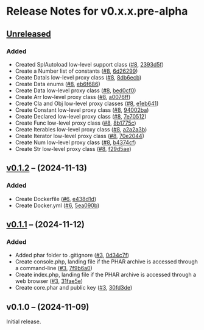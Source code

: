 # Release Notes for v0.x.x.pre-alpha

## [Unreleased](https://github.com/The-FireHub-Project/Core/compare/v0.1.2...develop-pre-alpha-m1)

### Added
- Created SplAutoload low-level support class ([#8](https://github.com/The-FireHub-Project/Core/issues/8), [2393d5f](https://github.com/The-FireHub-Project/Core/pull/4/commits/2393d5f))
- Create a Number list of constants ([#8](https://github.com/The-FireHub-Project/Core/issues/8), [6d26299](https://github.com/The-FireHub-Project/Core/pull/4/commits/6d26299))
- Create DataIs low-level proxy class ([#8](https://github.com/The-FireHub-Project/Core/issues/8), [8db6ecb](https://github.com/The-FireHub-Project/Core/pull/4/commits/8db6ecb))
- Create Data enums ([#8](https://github.com/The-FireHub-Project/Core/issues/8), [eb6f686](https://github.com/The-FireHub-Project/Core/pull/4/commits/eb6f686))
- Create Data low-level proxy class ([#8](https://github.com/The-FireHub-Project/Core/issues/8), [bed0cf0](https://github.com/The-FireHub-Project/Core/pull/4/commits/bed0cf0))
- Create Arr low-level proxy class ([#8](https://github.com/The-FireHub-Project/Core/issues/8), [a0076ff](https://github.com/The-FireHub-Project/Core/pull/4/commits/a0076ff))
- Create Cla and Obj low-level proxy classes ([#8](https://github.com/The-FireHub-Project/Core/issues/8), [e1eb641](https://github.com/The-FireHub-Project/Core/pull/4/commits/e1eb641))
- Create Constant low-level proxy class ([#8](https://github.com/The-FireHub-Project/Core/issues/8), [94002ba](https://github.com/The-FireHub-Project/Core/pull/4/commits/94002ba))
- Create Declared low-level proxy class ([#8](https://github.com/The-FireHub-Project/Core/issues/8), [7e70512](https://github.com/The-FireHub-Project/Core/pull/4/commits/7e70512))
- Create Func low-level proxy class ([#8](https://github.com/The-FireHub-Project/Core/issues/8), [8b1775c](https://github.com/The-FireHub-Project/Core/pull/4/commits/8b1775c))
- Create Iterables low-level proxy class ([#8](https://github.com/The-FireHub-Project/Core/issues/8), [a2a2a3b](https://github.com/The-FireHub-Project/Core/pull/4/commits/a2a2a3b))
- Create Iterator low-level proxy class ([#8](https://github.com/The-FireHub-Project/Core/issues/8), [70e2044](https://github.com/The-FireHub-Project/Core/pull/4/commits/70e2044))
- Create Num low-level proxy class ([#8](https://github.com/The-FireHub-Project/Core/issues/8), [b4374cf](https://github.com/The-FireHub-Project/Core/pull/4/commits/b4374cf))
- Create Str low-level proxy class ([#8](https://github.com/The-FireHub-Project/Core/issues/8), [f29d5ae](https://github.com/The-FireHub-Project/Core/pull/4/commits/f29d5ae))

## [v0.1.2](https://github.com/The-FireHub-Project/Core/compare/v0.1.1...v0.1.2) – (2024-11-13)

### Added
- Create Dockerfile ([#6](https://github.com/The-FireHub-Project/Core/issues/6), [e438d1d](https://github.com/The-FireHub-Project/Core/pull/4/commits/e438d1d))
- Create Docker.yml ([#6](https://github.com/The-FireHub-Project/Core/issues/6), [5ea090b](https://github.com/The-FireHub-Project/Core/pull/4/commits/5ea090b))

## [v0.1.1](https://github.com/The-FireHub-Project/Core/compare/v0.1.0...v0.1.1) – (2024-11-12)

### Added
- Added phar folder to .gitignore ([#3](https://github.com/The-FireHub-Project/Core/issues/3), [0d34c7f](https://github.com/The-FireHub-Project/Core/pull/4/commits/0d34c7f))
- Create console.php, landing file if the PHAR archive is accessed through a command-line ([#3](https://github.com/The-FireHub-Project/Core/issues/3), [7f9b6a0](https://github.com/The-FireHub-Project/Core/pull/4/commits/7f9b6a0))
- Create index.php, landing file if the PHAR archive is accessed through a web browser ([#3](https://github.com/The-FireHub-Project/Core/issues/3), [31fae5e](https://github.com/The-FireHub-Project/Core/pull/4/commits/31fae5e))
- Create core.phar and public key ([#3](https://github.com/The-FireHub-Project/Core/issues/3), [30fd3de](https://github.com/The-FireHub-Project/Core/pull/4/commits/30fd3de))

## v0.1.0 – (2024-11-09)

Initial release.